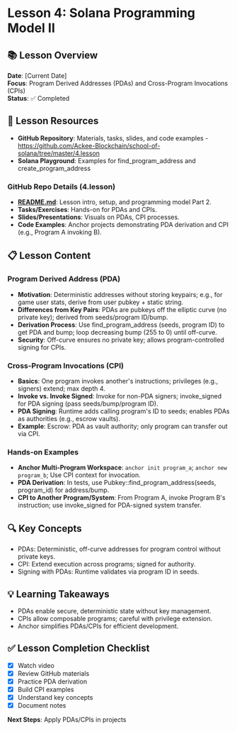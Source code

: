 # Lesson 4: Solana Programming Model II

## 📚 Lesson Overview
**Date**: [Current Date]  
**Focus**: Program Derived Addresses (PDAs) and Cross-Program Invocations (CPIs)  
**Status**: ✅ Completed

## 🎯 Lesson Resources
- **GitHub Repository**: Materials, tasks, slides, and code examples - https://github.com/Ackee-Blockchain/school-of-solana/tree/master/4.lesson
- **Solana Playground**: Examples for find_program_address and create_program_address

### **GitHub Repo Details (4.lesson)**
- **[README.md](https://github.com/Ackee-Blockchain/school-of-solana/blob/master/4.lesson/README.md)**: Lesson intro, setup, and programming model Part 2.
- **Tasks/Exercises**: Hands-on for PDAs and CPIs.
- **Slides/Presentations**: Visuals on PDAs, CPI processes.
- **Code Examples**: Anchor projects demonstrating PDA derivation and CPI (e.g., Program A invoking B).

## 📋 Lesson Content

### **Program Derived Address (PDA)**
- **Motivation**: Deterministic addresses without storing keypairs; e.g., for game user stats, derive from user pubkey + static string.
- **Differences from Key Pairs**: PDAs are pubkeys off the elliptic curve (no private key); derived from seeds/program ID/bump.
- **Derivation Process**: Use find_program_address (seeds, program ID) to get PDA and bump; loop decreasing bump (255 to 0) until off-curve.
- **Security**: Off-curve ensures no private key; allows program-controlled signing for CPIs.

### **Cross-Program Invocations (CPI)**
- **Basics**: One program invokes another's instructions; privileges (e.g., signers) extend; max depth 4.
- **Invoke vs. Invoke Signed**: Invoke for non-PDA signers; invoke_signed for PDA signing (pass seeds/bump/program ID).
- **PDA Signing**: Runtime adds calling program's ID to seeds; enables PDAs as authorities (e.g., escrow vaults).
- **Example**: Escrow: PDA as vault authority; only program can transfer out via CPI.

### **Hands-on Examples**
- **Anchor Multi-Program Workspace**: `anchor init program_a`; `anchor new program_b`; Use CPI context for invocation.
- **PDA Derivation**: In tests, use Pubkey::find_program_address(seeds, program_id) for address/bump.
- **CPI to Another Program/System**: From Program A, invoke Program B's instruction; use invoke_signed for PDA-signed system transfer.

## 🔍 Key Concepts
- PDAs: Deterministic, off-curve addresses for program control without private keys.
- CPI: Extend execution across programs; signed for authority.
- Signing with PDAs: Runtime validates via program ID in seeds.

## 💡 Learning Takeaways
- PDAs enable secure, deterministic state without key management.
- CPIs allow composable programs; careful with privilege extension.
- Anchor simplifies PDAs/CPIs for efficient development.

## ✅ Lesson Completion Checklist
- [x] Watch video
- [x] Review GitHub materials
- [x] Practice PDA derivation
- [x] Build CPI examples
- [x] Understand key concepts
- [x] Document notes

**Next Steps**: Apply PDAs/CPIs in projects

